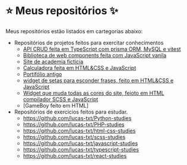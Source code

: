 # ⭐ Meus repositórios ✨

Meus repositórios estão listados em cartegorias abaixo:

- Repositórios de projetos feitos para exercitar conhecimentos
  - [API CRUD feita em TypeScript com prisma ORM, MySQL e vitest ](https://github.com/lucas-txt/first-node-crud)
  - [Biblioteca de web components feita com JavaScript vanila](https://github.com/lucas-txt/web-components-lib)
  - [Site de academia ficticia](https://github.com/lucas-txt/fake-academy)
  - [Calculadora feita em HTML&CSS e JavaScript](https://github.com/lucas-txt/calcuculadora-front-end)
  - [Portifólio antigo](https://github.com/lucas-txt/old-portifolio)
  - [widget de setas para esconder frases, feito em HTML&CSS e JavaScript](https://github.com/lucas-txt/web-arrow-widget)
  - [Widget que muda todas as cores do site, feioto em HTML compilador SCSS e JavaScript](https://github.com/lucas-txt/web-color-menu)
  - [GameBoy feito em HTML]
- Repositórios de exercicios feitos para estudar.
  - https://github.com/lucas-txt/Python-studies
  - https://github.com/lucas-txt/PHP-studies
  - https://github.com/lucas-txt/html-css-studies
  - https://github.com/lucas-txt/scss-studies
  - https://github.com/lucas-txt/javascript-studies
  - https://github.com/lucas-txt/typescript-studies
  - https://github.com/lucas-txt/react-studies
